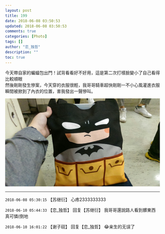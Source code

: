 ```yaml
---
layout: post
title: 199
date: 2018-06-08 03:50:53
updated: 2018-06-08 03:50:53
comments: true
categories: [Photo]
tags: []
author: "恋_独哲"
description: ""
toc: true
---
```


<p dir="ltr"  >今天帶自家的蝙蝠包出門！試背看看好不好用，這是第二次打樣臉變小了自己看得比較順眼<br />然後剛剛發生慘案，今天穿的衣服很輕，我哥哥騎車超快剛剛一不小心風灌進衣服瞬間被掀到了內衣的位置，害我發出一聲慘叫。</p>

![](https://raw.githubusercontent.com/alicewish/maple50821/master/img_YW5MWVN1NEpoZFV5b21LN1RpY3NaOE5XTWZubmtobXJpWVI1LzVpeDBUOUdyV3VFV2ZKWVdBPT0.jpg)

---

`2018-06-08 05:30:15` 【苏继衍】 心疼2333333333

`2018-06-10 05:44:33` 【恋\_独哲】 回复【苏继衍】 我哥哥還說路人看到髒東西真可憐(倒地

`2018-06-10 16:01:22` 【谢子砚】 回复【恋\_独哲】 😂亲生的无误了
